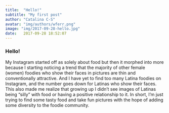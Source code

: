 ```yaml
---
title:  "Hello!"
subtitle: "My first post"
author: "Catalina C-S"
avatar: "img/authors/wferr.png"
image: "img/2017-09-28-hello.jpg"
date:   2017-09-28 18:52:07
---
```


### Hello!
My Instagram started off as solely about food but then it morphed into more because I starting noticing a trend that the majority of other female (women) foodies who show their faces in pictures are thin and conventionally attractive. And I have yet to find too many Latina foodies on Instagram, and the number goes down for Latinas who show their faces. This also made me realize that growing up I didn’t see images of Latinas being “silly” with food or having a positive relationship to it. In short, I’m just trying to find some tasty food and take fun pictures with the hope of adding some diversity to the foodie community.
